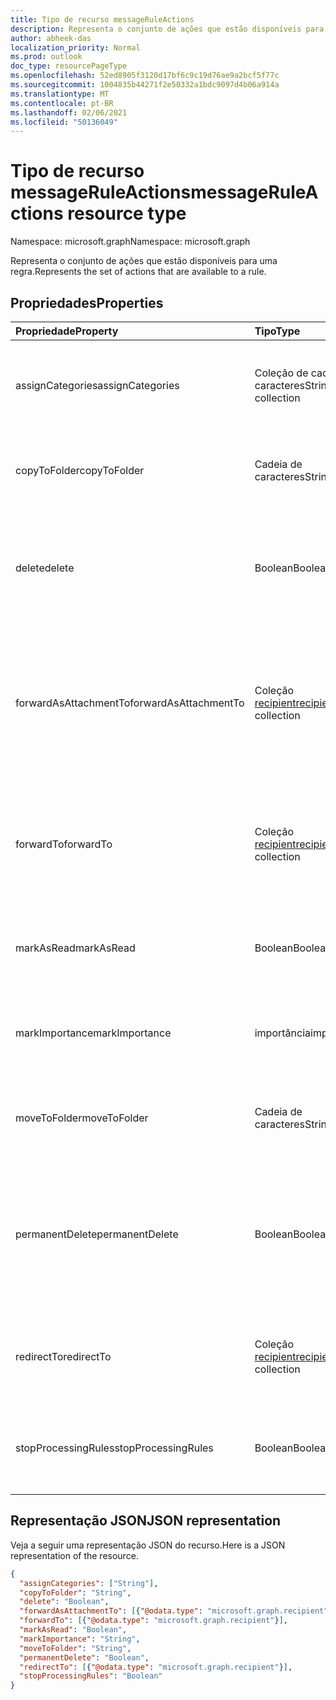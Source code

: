 ```yaml
---
title: Tipo de recurso messageRuleActions
description: Representa o conjunto de ações que estão disponíveis para uma regra.
author: abheek-das
localization_priority: Normal
ms.prod: outlook
doc_type: resourcePageType
ms.openlocfilehash: 52ed8905f3120d17bf6c9c19d76ae9a2bcf5f77c
ms.sourcegitcommit: 1004835b44271f2e50332a1bdc9097d4b06a914a
ms.translationtype: MT
ms.contentlocale: pt-BR
ms.lasthandoff: 02/06/2021
ms.locfileid: "50136049"
---
```

# <a name="messageruleactions-resource-type"></a><span data-ttu-id="94852-103">Tipo de recurso messageRuleActions</span><span class="sxs-lookup"><span data-stu-id="94852-103">messageRuleActions resource type</span></span>

<span data-ttu-id="94852-104">Namespace: microsoft.graph</span><span class="sxs-lookup"><span data-stu-id="94852-104">Namespace: microsoft.graph</span></span>


<span data-ttu-id="94852-105">Representa o conjunto de ações que estão disponíveis para uma regra.</span><span class="sxs-lookup"><span data-stu-id="94852-105">Represents the set of actions that are available to a rule.</span></span>

## <a name="properties"></a><span data-ttu-id="94852-106">Propriedades</span><span class="sxs-lookup"><span data-stu-id="94852-106">Properties</span></span>
| <span data-ttu-id="94852-107">Propriedade</span><span class="sxs-lookup"><span data-stu-id="94852-107">Property</span></span>     | <span data-ttu-id="94852-108">Tipo</span><span class="sxs-lookup"><span data-stu-id="94852-108">Type</span></span>   |<span data-ttu-id="94852-109">Descrição</span><span class="sxs-lookup"><span data-stu-id="94852-109">Description</span></span>|
|:---------------|:--------|:----------|
| <span data-ttu-id="94852-110">assignCategories</span><span class="sxs-lookup"><span data-stu-id="94852-110">assignCategories</span></span> | <span data-ttu-id="94852-111">Coleção de cadeia de caracteres</span><span class="sxs-lookup"><span data-stu-id="94852-111">String collection</span></span> | <span data-ttu-id="94852-112">Uma lista de categorias a serem atribuídas a uma mensagem.</span><span class="sxs-lookup"><span data-stu-id="94852-112">A list of categories to be assigned to a message.</span></span> |
| <span data-ttu-id="94852-113">copyToFolder</span><span class="sxs-lookup"><span data-stu-id="94852-113">copyToFolder</span></span> | <span data-ttu-id="94852-114">Cadeia de caracteres</span><span class="sxs-lookup"><span data-stu-id="94852-114">String</span></span> | <span data-ttu-id="94852-115">O ID de uma pasta para a qual uma mensagem deve ser copiada.</span><span class="sxs-lookup"><span data-stu-id="94852-115">The ID of a folder that a message is to be copied to.</span></span> |
| <span data-ttu-id="94852-116">delete</span><span class="sxs-lookup"><span data-stu-id="94852-116">delete</span></span> | <span data-ttu-id="94852-117">Boolean</span><span class="sxs-lookup"><span data-stu-id="94852-117">Boolean</span></span> | <span data-ttu-id="94852-118">Indica se uma mensagem deve ser movida para a pasta Itens Excluídos.</span><span class="sxs-lookup"><span data-stu-id="94852-118">Indicates whether a message should be moved to the Deleted Items folder.</span></span> |
| <span data-ttu-id="94852-119">forwardAsAttachmentTo</span><span class="sxs-lookup"><span data-stu-id="94852-119">forwardAsAttachmentTo</span></span> | <span data-ttu-id="94852-120">Coleção [recipient](recipient.md)</span><span class="sxs-lookup"><span data-stu-id="94852-120">[recipient](recipient.md) collection</span></span> | <span data-ttu-id="94852-121">Os endereços de email dos destinatários para os quais uma mensagem deve ser encaminhada como um anexo.</span><span class="sxs-lookup"><span data-stu-id="94852-121">The email addresses of the recipients to which a message should be forwarded as an attachment.</span></span> |
| <span data-ttu-id="94852-122">forwardTo</span><span class="sxs-lookup"><span data-stu-id="94852-122">forwardTo</span></span> | <span data-ttu-id="94852-123">Coleção [recipient](recipient.md)</span><span class="sxs-lookup"><span data-stu-id="94852-123">[recipient](recipient.md) collection</span></span> | <span data-ttu-id="94852-124">Os endereços de email dos destinatários para os quais uma mensagem deve ser encaminhada.</span><span class="sxs-lookup"><span data-stu-id="94852-124">The email addresses of the recipients to which a message should be forwarded.</span></span> |
| <span data-ttu-id="94852-125">markAsRead</span><span class="sxs-lookup"><span data-stu-id="94852-125">markAsRead</span></span> | <span data-ttu-id="94852-126">Boolean</span><span class="sxs-lookup"><span data-stu-id="94852-126">Boolean</span></span> | <span data-ttu-id="94852-127">Indica se uma mensagem deve ser marcada como lida.</span><span class="sxs-lookup"><span data-stu-id="94852-127">Indicates whether a message should be marked as read.</span></span> |
| <span data-ttu-id="94852-128">markImportance</span><span class="sxs-lookup"><span data-stu-id="94852-128">markImportance</span></span> | <span data-ttu-id="94852-129">importância</span><span class="sxs-lookup"><span data-stu-id="94852-129">importance</span></span> | <span data-ttu-id="94852-130">Define a importância da mensagem, que pode ser: `low`, `normal`, `high`.</span><span class="sxs-lookup"><span data-stu-id="94852-130">Sets the importance of the message, which can be: `low`, `normal`, `high`.</span></span> |
| <span data-ttu-id="94852-131">moveToFolder</span><span class="sxs-lookup"><span data-stu-id="94852-131">moveToFolder</span></span> |  <span data-ttu-id="94852-132">Cadeia de caracteres</span><span class="sxs-lookup"><span data-stu-id="94852-132">String</span></span>| <span data-ttu-id="94852-133">O ID da pasta para a qual uma mensagem será movida.</span><span class="sxs-lookup"><span data-stu-id="94852-133">The ID of the folder that a message will be moved to.</span></span> |
| <span data-ttu-id="94852-134">permanentDelete</span><span class="sxs-lookup"><span data-stu-id="94852-134">permanentDelete</span></span> | <span data-ttu-id="94852-135">Boolean</span><span class="sxs-lookup"><span data-stu-id="94852-135">Boolean</span></span> | <span data-ttu-id="94852-136">Indica se uma mensagem deve ser excluída permanentemente e não salva na pasta Itens Excluídos.</span><span class="sxs-lookup"><span data-stu-id="94852-136">Indicates whether a message should be permanently deleted and not saved to the Deleted Items folder.</span></span> |
| <span data-ttu-id="94852-137">redirectTo</span><span class="sxs-lookup"><span data-stu-id="94852-137">redirectTo</span></span> | <span data-ttu-id="94852-138">Coleção [recipient](recipient.md)</span><span class="sxs-lookup"><span data-stu-id="94852-138">[recipient](recipient.md) collection</span></span> | <span data-ttu-id="94852-139">Os endereços de email para os quais uma mensagem deve ser redirecionada.</span><span class="sxs-lookup"><span data-stu-id="94852-139">The email addresses to which a message should be redirected.</span></span> |
| <span data-ttu-id="94852-140">stopProcessingRules</span><span class="sxs-lookup"><span data-stu-id="94852-140">stopProcessingRules</span></span> | <span data-ttu-id="94852-141">Boolean</span><span class="sxs-lookup"><span data-stu-id="94852-141">Boolean</span></span> | <span data-ttu-id="94852-142">Indica se regras subsequentes devem ser avaliadas.</span><span class="sxs-lookup"><span data-stu-id="94852-142">Indicates whether subsequent rules should be evaluated.</span></span> |

## <a name="json-representation"></a><span data-ttu-id="94852-143">Representação JSON</span><span class="sxs-lookup"><span data-stu-id="94852-143">JSON representation</span></span>
<span data-ttu-id="94852-144">Veja a seguir uma representação JSON do recurso.</span><span class="sxs-lookup"><span data-stu-id="94852-144">Here is a JSON representation of the resource.</span></span>

<!-- {
  "blockType": "resource",
  "optionalProperties": [
   ],
  "@odata.type": "microsoft.graph.messageRuleActions"
}-->

```json
{
  "assignCategories": ["String"],
  "copyToFolder": "String",
  "delete": "Boolean",
  "forwardAsAttachmentTo": [{"@odata.type": "microsoft.graph.recipient"}],
  "forwardTo": [{"@odata.type": "microsoft.graph.recipient"}],
  "markAsRead": "Boolean",
  "markImportance": "String",
  "moveToFolder": "String",
  "permanentDelete": "Boolean",
  "redirectTo": [{"@odata.type": "microsoft.graph.recipient"}],
  "stopProcessingRules": "Boolean"
}

```

<!-- uuid: 8fcb5dbc-d5aa-4681-8e31-b001d5168d79
2015-10-25 14:57:30 UTC -->
<!-- {
  "type": "#page.annotation",
  "description": "messageRuleActions resource",
  "keywords": "",
  "section": "documentation",
  "tocPath": ""
}-->

